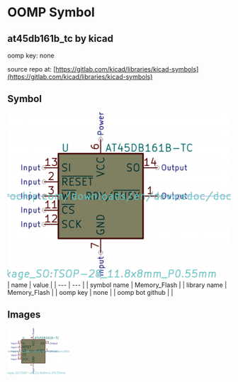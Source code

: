 # OOMP Symbol  
## at45db161b_tc  by kicad  
  
oomp key: none  
  
source repo at: [https://gitlab.com/kicad/libraries/kicad-symbols](https://gitlab.com/kicad/libraries/kicad-symbols)  
## Symbol  
  
[![working.png](working_600.png)](working.png)  
| name | value | 
| --- | --- | 
| symbol name | Memory_Flash | 
| library name | Memory_Flash | 
| oomp key | none | 
| oomp bot github |  | 
## Images  
  
[![working.png](working_140.png)](working.png)  
